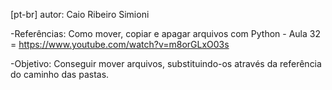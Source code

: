 [pt-br]
autor: Caio Ribeiro Simioni

-Referências:
Como mover, copiar e apagar arquivos com Python - Aula 32 = https://www.youtube.com/watch?v=m8orGLxO03s

-Objetivo:
Conseguir mover arquivos, substituindo-os através da referência do caminho das pastas.
